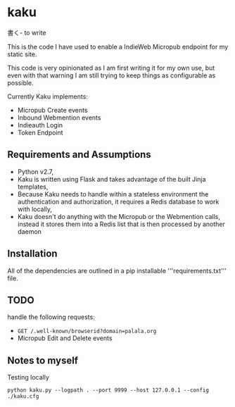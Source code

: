 # kaku
書く- to write

This is the code I have used to enable a IndieWeb Micropub endpoint for my static site.

This code is very opinionated as I am first writing it for my own use, but even with that warning I am still trying to keep things as configurable as possible.

Currently Kaku implements:
- Micropub Create events
- Inbound Webmention events
- Indieauth Login
- Token Endpoint

## Requirements and Assumptions
- Python v2.7,
- Kaku is written using Flask and takes advantage of the built Jinja templates,
- Because Kaku needs to handle within a stateless environment the authentication and authorization, it requires a Redis database to work with locally,
- Kaku doesn't do anything with the Micropub or the Webmention calls, instead it stores them into a Redis list that is then processed by another daemon

## Installation
All of the dependencies are outlined in a pip installable '''requirements.txt''' file.

## TODO
handle the following requests:

- ```GET /.well-known/browserid?domain=palala.org```
- Micropub Edit and Delete events

## Notes to myself
Testing locally

    python kaku.py --logpath . --port 9999 --host 127.0.0.1 --config ./kaku.cfg
